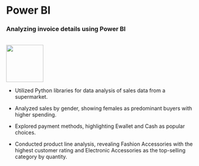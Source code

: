 <h1>Power BI</h1>

<h3>Analyzing invoice details using Power BI</h3>
<br>

  <img src="Assests1/img.png" width=100 />

* Utilized Python libraries for data analysis of sales data from a supermarket.

* Analyzed sales by gender, showing females as predominant buyers with higher spending.

* Explored payment methods, highlighting Ewallet and Cash as popular choices.

* Conducted product line analysis, revealing Fashion Accessories with the highest customer rating and Electronic Accessories as the top-selling category by quantity.


